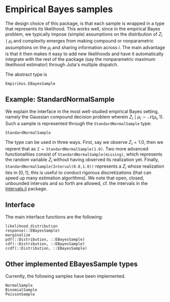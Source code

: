 # Empirical Bayes samples

The design choice of this package, is that each sample is wrapped in a type that represents its likelihood. This works well, since in the empirical Bayes problem, we typically impose (simple) assumptions on the distribution of $Z_i \mid \mu_i$ and complexity emerges from making compound or nonparametric assumptions on the $\mu_i$ and sharing information across $i$. The main advantage is that it then makes it easy to add new likelihoods and have it automatically integrate with the rest of the package (say the nonparametric maximum likelihood estimator) through Julia's multiple dispatch. 

The abstract type is 

```@docs
Empirikos.EBayesSample
```

## Example: StandardNormalSample
We explain the interface in the most well-studied empirical Bayes setting, namely the Gaussian compound decision problem wherein $Z_i \mid \mu_i \sim \mathcal{N}(\mu_i,1)$.  Such a sample is represented through the `StandardNormalSample` type:

```@docs
StandardNormalSample
```

The type can be used in three ways. First, say we observe $Z_i=1.0$, then we reprent that as `Z = StandardNormalSample(1.0)`.  Two more advanced functionalities consist of `StandardNormalSample(missing)`, which represents the random variable $Z_i$ without having observed its realization yet. Finally, `StandardNormalSample(Interval(0.0,1.0))` represents a $Z_i$ whose realization lies in $[0,1]$; this is useful to conduct rigorous discretizations (that can speed up many estimation algorithms). We note that open, closed, unbounded intervals and so forth are allowed, cf. the intervals in the [Intervals.jl](https://github.com/invenia/Intervals.jl) package.

## Interface 

The main interface functions are the following:

```@docs
likelihood_distribution
response(::EBayesSample)
marginalize
pdf(::Distribution, ::EBayesSample)
cdf(::Distribution, ::EBayesSample)
ccdf(::Distribution, ::EBayesSample)
```

## Other implemented EBayesSample types

Currently, the following samples have been implemented.

```@docs
NormalSample
BinomialSample
PoissonSample
```

